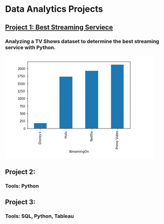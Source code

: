 # Data Analytics Projects

## [Project 1: Best Streaming Serviece](https://danieldessalew.github.io/BestStreamingService)

### Analyzing a TV Shows dataset to determine the best streaming service with Python.

![Shows Quantity](f.jpg)


## Project 2: 

### Tools: Python

## Project 3: 

### Tools: SQL, Python, Tableau

